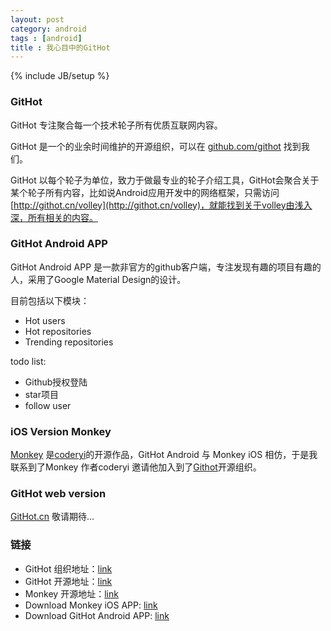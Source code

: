 ```yaml
---
layout: post
category: android
tags : [android]
title : 我心目中的GitHot
---
```

{% include JB/setup %}

### GitHot

GitHot 专注聚合每一个技术轮子所有优质互联网内容。

GitHot 是一个的业余时间维护的开源组织，可以在 [github.com/githot](https://github.com/githot) 找到我们。

GitHot 以每个轮子为单位，致力于做最专业的轮子介绍工具，GitHot会聚合关于某个轮子所有内容，比如说Android应用开发中的网络框架，只需访问[http://githot.cn/volley](http://githot.cn/volley)，就能找到关于volley由浅入深，所有相关的内容。 

### GitHot Android APP

GitHot Android APP 是一款非官方的github客户端，专注发现有趣的项目有趣的人，采用了Google Material Design的设计。

目前包括以下模块：

- Hot users 
- Hot repositories
- Trending repositories

todo list:

- Github授权登陆
- star项目
- follow user
 
### iOS Version Monkey

[Monkey](https://github.com/coderyi/monkey) 是[coderyi](https://github.com/coderyi)的开源作品，GitHot Android 与 Monkey iOS 相仿，于是我联系到了Monkey 作者coderyi 邀请他加入到了[Githot](https://github.com/githot)开源组织。

### GitHot web version

[GitHot.cn](http://githot.cn) 敬请期待...

### 链接

- GitHot 组织地址：[link](https://github.com/githot)
- GitHot 开源地址：[link](https://github.com/andyiac/githot)
- Monkey 开源地址：[link](https://github.com/coderyi/monkey)
- Download Monkey iOS APP: [link](https://itunes.apple.com/cn/app/monkey-for-github/id1003765407)
- Download GitHot Android APP: [link](http://fir.im/githot)
